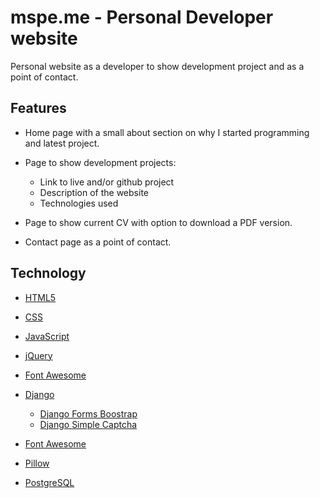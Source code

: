 # mspe.me - Personal Developer website

Personal website as a developer to show development project and as a point of contact.

## Features

- Home page with a small about section on why I started programming and latest project.

- Page to show development projects:
    - Link to live and/or github project
    - Description of the website
    - Technologies used

- Page to show current CV with option to download a PDF version. 

- Contact page as a point of contact.

## Technology 

- [HTML5](https://en.wikipedia.org/wiki/HTML5)

- [CSS](https://developer.mozilla.org/en-US/docs/Web/CSS/CSS33)

- [JavaScript](https://www.javascript.com/)

- [jQuery](https://jquery.com/)

- [Font Awesome](https://fontawesome.com)

- [Django](https://www.djangoproject.com/)
  - [Django Forms Boostrap](https://pypi.org/project/django-forms-bootstrap/)
  - [Django Simple Captcha](https://github.com/mbi/django-simple-captcha)

- [Font Awesome](https://fontawesome.com/)

- [Pillow](https://python-imaging.github.io/)

- [PostgreSQL](https://www.postgresql.org/)